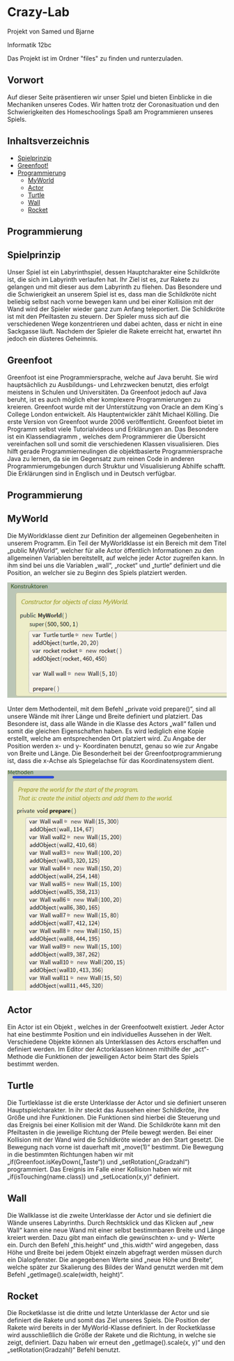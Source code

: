 # Crazy-Lab
Projekt von Samed und Bjarne

Informatik 12bc

Das Projekt ist im Ordner "files" zu finden und runterzuladen.

<h2>Vorwort</h2> 
Auf dieser Seite präsentieren wir unser Spiel und bieten Einblicke in die Mechaniken unseres Codes. Wir hatten trotz der Coronasituation und den Schwierigkeiten des Homeschoolings Spaß am Programmieren unseres Spiels.


<h2>Inhaltsverzeichnis</h2>

* <a href="#spielprinzip">Spielprinzip</a>
* <a href="#greenfoot">Greenfoot!</a>
* <a href="#programmierung">Programmierung</a>
    + <a href="#myworld">MyWorld</a>
    + <a href="#actor">Actor</a>   
    + <a href="#turtle">Turtle</a>
    + <a href="#wall">Wall</a>
    + <a href="#rocket">Rocket</a>


<h2>Programmierung</h2>

<h2 id="spielprinzip">Spielprinzip</h2>

Unser Spiel ist ein Labyrinthspiel, dessen Hauptcharakter eine Schildkröte ist, die sich im Labyrinth verlaufen hat. Ihr Ziel ist es, zur Rakete zu gelangen und mit dieser aus dem Labyrinth zu fliehen. Das Besondere und die Schwierigkeit an unserem Spiel ist es, dass man die Schildkröte nicht beliebig selbst nach vorne bewegen kann und bei einer Kollision mit der Wand wird der Spieler wieder ganz zum Anfang teleportiert. Die Schildkröte ist mit den Pfeiltasten zu steuern. Der Spieler muss sich auf die verschiedenen Wege konzentrieren und dabei achten, dass er nicht in eine Sackgasse läuft. Nachdem der Spieler die Rakete erreicht hat, erwartet ihn jedoch ein düsteres Geheimnis.


<h2 id="greenfoot">Greenfoot</h2>

Greenfoot ist eine Programmiersprache, welche auf Java beruht. Sie wird hauptsächlich zu Ausbildungs- und Lehrzwecken benutzt, dies erfolgt meistens in Schulen und Universitäten. Da Greenfoot jedoch auf Java beruht, ist es auch möglich eher komplexere Programmierungen zu kreieren. Greenfoot wurde mit der Unterstützung von Oracle an dem King´s College London entwickelt. Als Hauptentwickler zählt Michael Kölling. Die erste Version von Greenfoot wurde 2006 veröffentlicht. Greenfoot bietet im Programm selbst viele Tutorialvideos und Erklärungen an. Das Besondere ist ein Klassendiagramm , welches dem Programmierer die Übersicht vereinfachen soll und somit die verschiedenen Klassen visualisieren. Dies hilft gerade Programmierneulingen die objektbasierte Programmiersprache Java zu lernen, da sie im Gegensatz zum reinen Code in anderen Programmierumgebungen durch Struktur und Visualisierung Abhilfe schafft. Die Erklärungen sind in Englisch und in Deutsch verfügbar.


<h2 id="programmierung">Programmierung</h2>

<h2 id="myworld">MyWorld</h2>

Die MyWorldklasse dient zur Definition der allgemeinen Gegebenheiten in unserem Programm. Ein Teil der MyWorldklasse ist ein Bereich mit dem Titel „public MyWorld“, welcher für alle Actor öffentlich Informationen zu den allgemeinen Variablen bereitstellt, auf welche jeder Actor zugreifen kann. In ihm sind bei uns die Variablen „wall“, „rocket“ und „turtle“ definiert und die Position, an welcher sie zu Beginn des Spiels platziert werden.

 <p align="center"><img src="https://github.com/bananows/Crazy-Lab/blob/main/Images/MyWorld1.PNG" width="600px">
    
Unter dem Methodenteil, mit dem Befehl „private void prepare()“, sind all unsere Wände mit ihrer Länge und Breite definiert und platziert. Das Besondere ist, dass alle Wände in die Klasse des Actors „wall“ fallen und somit die gleichen Eigenschaften haben. Es wird lediglich eine Kopie erstellt, welche am entsprechenden Ort platziert wird. Zu Angabe der Position werden x- und y- Koordinaten benutzt, genau so wie zur Angabe von Breite und Länge. Die Besonderheit bei der Greenfootprogrammierung ist, dass die x-Achse als Spiegelachse für das Koordinatensystem dient. 

<p align="center"><img src="https://github.com/bananows/Crazy-Lab/blob/main/Images/MyWorld2.PNG" width="600px">

<h2 id="actor">Actor</h2>

Ein Actor ist ein Objekt , welches in der Greenfootwelt existiert. Jeder Actor hat eine bestimmte Position und ein individuelles Aussehen in der Welt. Verschiedene Objekte können als Unterklassen des Actors erschaffen und definiert werden. Im Editor der Actorklassen können mithilfe der „act“-Methode die Funktionen der jeweiligen Actor beim Start des Spiels bestimmt werden.

<h2 id="turtle">Turtle</h2>

Die Turtleklasse ist die erste Unterklasse der Actor und sie definiert unseren Hauptspielcharakter. In ihr steckt das Aussehen einer Schildkröte, ihre Größe und ihre Funktionen. Die Funktionen sind hierbei die Steuerung und das Ereignis bei einer Kollision mit der Wand. Die Schildkröte kann mit den Pfeiltasten in die jeweilige Richtung der Pfeile bewegt werden. Bei einer Kollision mit der Wand wird die Schildkröte wieder an den Start gesetzt. 
Die Bewegung nach vorne ist dauerhaft mit „move(1)“ bestimmt. 
Die Bewegung in die bestimmten Richtungen haben wir mit „if(Greenfoot.isKeyDown(„Taste“)) und „setRotation(„Gradzahl“) programmiert.
Das Ereignis im Falle einer Kollision haben wir mit „if(isTouching(name.class)) und „setLocation(x,y)“ definiert. 


<h2 id="wall">Wall</h2>

Die Wallklasse ist die zweite Unterklasse der Actor und sie definiert die Wände unseres Labyrinths. Durch Rechtsklick und das Klicken auf „new Wall“ kann eine neue Wand mit einer selbst bestimmbaren Breite und Länge kreiert werden. Dazu gibt man einfach die gewünschten x- und y- Werte ein.
Durch den Befehl „this.height“ und „this.width“ wird angegeben, dass Höhe und Breite bei jedem Objekt einzeln abgefragt werden müssen durch ein Dialogfenster. Die angegebenen Werte sind „neue Höhe und Breite“, welche später zur Skalierung des Bildes der Wand genutzt werden mit dem Befehl „getImage().scale(width, height)“. 

<h2 id="rocket">Rocket</h2>

Die Rocketklasse ist die dritte und letzte Unterklasse der Actor und sie definiert die Rakete und somit das Ziel unseres Spiels. Die Position der Rakete wird bereits in der MyWorld-Klasse definiert. In der Rocketklasse wird ausschließlich die Größe der Rakete und die Richtung, in welche sie zeigt, definiert.
Dazu haben wir erneut den „getImage().scale(x, y)“ und den „setRotation(Gradzahl)“ Befehl benutzt.


